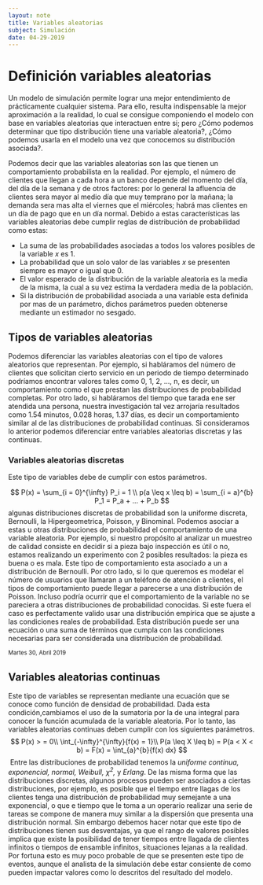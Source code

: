```yaml
---
layout: note
title: Variables aleatorias
subject: Simulación
date: 04-29-2019
---
```


# Definición variables aleatorias

Un modelo de simulación permite lograr una mejor entendimiento de prácticamente cualquier sistema. Para ello, resulta indispensable la mejor aproximación a la realidad, lo cual se consigue componiendo el modelo con base en variables aleatorias que interactuen entre si; pero ¿Cómo podemos determinar que tipo distribución tiene una variable aleatoria?, ¿Cómo podemos usarla en el modelo una vez que conocemos su distribución asociada?.

Podemos decir que las variables aleatorias son las que tienen un comportamiento probabilista en la realidad. Por ejemplo, el número de clientes que llegan a cada hora a un banco depende del momento del día, del día de la semana y de otros factores: por lo general la afluencia de clientes sera mayor al medio día que muy temprano por la mañana; la demanda sera mas alta el viernes que el miércoles; habrá mas clientes en un día de pago que en un día normal. Debido a estas características las variables aleatorias debe cumplir reglas de distribución de probabilidad como estas: 

-  La suma de las probabilidades asociadas a todos los valores posibles de la variable $x$ es 1.
-  La probabilidad que un solo valor de las variables $x$ se presenten siempre es mayor o igual que 0.
-  El valor esperado de la distribución de la variable aleatoria es la media de la misma, la cual a su vez estima la verdadera media de la población. 
-  Si la distribución de probabilidad asociada a una variable esta definida por mas de un parámetro, dichos parámetros pueden obtenerse mediante un estimador no sesgado. 

## Tipos de variables aleatorias

Podemos diferenciar las variables aleatorias con el tipo de valores aleatorios que representan. Por ejemplo, si habláramos del número de clientes que solicitan cierto servicio en un periodo de tiempo determinado podríamos encontrar valores tales como 0, 1, 2, ..., n, es decir, un comportamiento como el que prestan las distribuciones de probabilidad completas. Por otro lado, si habláramos del tiempo que tarada ene ser atendida una persona, nuestra investigación tal vez arrojaría resultados como 1.54 minutos, 0.028 horas, 1.37 días, es decir un comportamiento similar al de las distribuciones de probabilidad continuas. Si consideramos lo anterior podemos diferenciar entre variables aleatorias discretas y las continuas.  

### Variables aleatorias discretas

Este tipo de variables debe de cumplir con estos parámetros.


$$
P(x) = \sum_{i = 0}^{\infty} P_i = 1 \\
p(a \leq x \leq b) = \sum_{i = a}^{b} P_1 = P_a + ... + P_b
$$
algunas distribuciones discretas de probabilidad son la uniforme discreta, Bernoulli, la Hipergeometrica, Poisson, y Binominal. Podemos asociar a estas u otras distribuciones de probabilidad el comportamiento de una variable aleatoria. Por ejemplo, si nuestro propósito al analizar un muestreo de calidad consiste en decidir si a pieza bajo inspección es útil o no, estamos realizando un experimento con 2 posibles resultados: la pieza es buena o es mala. Este tipo de comportamiento esta asociado a un a distribución de Bernoulli. Por otro lado, si lo que queremos es modelar el número de usuarios que llamaran a un teléfono de atención a clientes, el tipos de comportamiento puede llegar  a parecerse a una distribución de Poisson. Incluso podría ocurrir que el comportamiento de la variable no se pareciera a otras distribuciones de probabilidad conocidas. Si este fuera el caso es perfectamente valido usar una distribución empírica que se ajuste a las condiciones reales de probabilidad. Esta distribución puede ser una ecuación o una suma de términos que cumpla con las condiciones necesarias para ser considerada una distribución de probabilidad. 

<small>Martes 30, Abril 2019</small>

## Variables aleatorias continuas 

Este tipo de variables se representan mediante una ecuación que se conoce como función de  densidad de probabilidad. Dada esta condición,cambiamos el uso de la sumatoria por la de una integral para conocer la función acumulada de la variable aleatoria. Por lo tanto, las variables aleatorias continuas deben cumplir con los siguientes parámetros.
$$
P(x) > = 0\\ 
\int_{-\infty}^{\infty}{f(x) = 1}\\
P(a \leq X \leq b) = P(a < X < b) = F(x) = \int_{a}^{b}{f(x) dx}
$$
​	Entre las distribuciones de probabilidad tenemos la *uniforme continua,* *exponencial,* *normal,* *Weibull,* *$\chi^2$,* y *Erlang*. De las misma forma que las distribuciones discretas, algunos procesos pueden ser asociados a ciertas distribuciones, por ejemplo, es posible que el tiempo entre llagas de los clientes tenga una distribución de probabilidad muy semejante a una exponencial, o que e tiempo que le toma a un operario realizar una serie de tareas se compone de manera muy similar a la dispersión que presenta una distribución normal. Sin embargo debemos hacer notar que este tipo de distribuciones tienen sus desventajas, ya que el rango de valores posibles implica que existe la posibilidad de tener tiempos entre llagada de clientes infinitos o tiempos de ensamble infinitos, situaciones lejanas a la realidad. Por fortuna esto es muy poco probable de que se presenten este tipo de eventos, aunque el analista de la simulación debe estar consiente de como pueden impactar valores como lo descritos del resultado del modelo.

